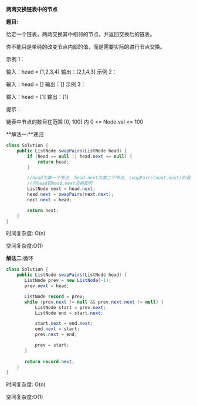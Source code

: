 **两两交换链表中的节点**

**题目:**

给定一个链表，两两交换其中相邻的节点，并返回交换后的链表。

你不能只是单纯的改变节点内部的值，而是需要实际的进行节点交换。

 

示例 1：

输入：head = [1,2,3,4]
输出：[2,1,4,3]
示例 2：

输入：head = []
输出：[]
示例 3：

输入：head = [1]
输出：[1]


提示：

链表中节点的数目在范围 [0, 100] 内
0 <= Node.val <= 100



**解法一:**递归

```java
class Solution {
    public ListNode swapPairs(ListNode head) {
        if (head == null || head.next == null) {
            return head;
        }

        //head为第一个节点, head.next为第二个节点, swapPairs(next.next)的返回值看作第三个节点
        //将head和head.next交换即可
        ListNode next = head.next;
        head.next = swapPairs(next.next);
        next.next = head;

        return next;
    }
}
```

时间复杂度: O(n)

空间复杂度:O(1)



**解法二**:循环

```java
class Solution {
    public ListNode swapPairs(ListNode head) {
       ListNode prev = new ListNode(-1);
       prev.next = head;

       ListNode record = prev;
       while (prev.next != null && prev.next.next != null) {
           ListNode start = prev.next;
           ListNode end = start.next;

           start.next = end.next;
           end.next = start;
           prev.next = end;

           prev = start;
       }
       
       return record.next;
    }
}
```

时间复杂度: O(n)

空间复杂度:O(1)